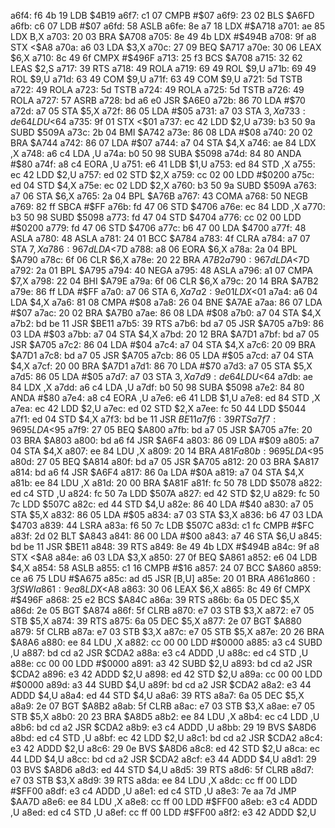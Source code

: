 a6f4: f6 4b 19  LDB    $4B19
a6f7: c1 07     CMPB   #$07
a6f9: 23 02     BLS    $A6FD
a6fb: c6 07     LDB    #$07
a6fd: 58        ASLB
a6fe: 8e a7 18  LDX    #$A718
a701: ae 85     LDX    B,X
a703: 20 03     BRA    $A708
a705: 8e 49 4b  LDX    #$494B
a708: 9f a8     STX    <$A8
a70a: a6 03     LDA    $3,X
a70c: 27 09     BEQ    $A717
a70e: 30 06     LEAX   $6,X
a710: 8c 49 6f  CMPX   #$496F
a713: 25 f3     BCS    $A708
a715: 32 62     LEAS   $2,S
a717: 39        RTS
a718: 49        ROLA
a719: 69 49     ROL    $9,U
a71b: 69 49     ROL    $9,U
a71d: 63 49     COM    $9,U
a71f: 63 49     COM    $9,U
a721: 5d        TSTB
a722: 49        ROLA
a723: 5d        TSTB
a724: 49        ROLA
a725: 5d        TSTB
a726: 49        ROLA
a727: 57        ASRB
a728: bd a6 e0  JSR    $A6E0
a72b: 86 70     LDA    #$70
a72d: a7 05     STA    $5,X
a72f: 86 05     LDA    #$05
a731: a7 03     STA    $3,X
a733: de 64     LDU    <$64
a735: 9f 01     STX    <$01
a737: ec 42     LDD    $2,U
a739: b3 50 9a  SUBD   $509A
a73c: 2b 04     BMI    $A742
a73e: 86 08     LDA    #$08
a740: 20 02     BRA    $A744
a742: 86 07     LDA    #$07
a744: a7 04     STA    $4,X
a746: ae 84     LDX    ,X
a748: a6 c4     LDA    ,U
a74a: b0 50 98  SUBA   $5098
a74d: 84 80     ANDA   #$80
a74f: a8 c4     EORA   ,U
a751: e6 41     LDB    $1,U
a753: ed 84     STD    ,X
a755: ec 42     LDD    $2,U
a757: ed 02     STD    $2,X
a759: cc 02 00  LDD    #$0200
a75c: ed 04     STD    $4,X
a75e: ec 02     LDD    $2,X
a760: b3 50 9a  SUBD   $509A
a763: a7 06     STA    $6,X
a765: 2a 04     BPL    $A76B
a767: 43        COMA
a768: 50        NEGB
a769: 82 ff     SBCA   #$FF
a76b: fd 47 06  STD    $4706
a76e: ec 84     LDD    ,X
a770: b3 50 98  SUBD   $5098
a773: fd 47 04  STD    $4704
a776: cc 02 00  LDD    #$0200
a779: fd 47 06  STD    $4706
a77c: b6 47 00  LDA    $4700
a77f: 48        ASLA
a780: 48        ASLA
a781: 24 01     BCC    $A784
a783: 4f        CLRA
a784: a7 07     STA    $7,X
a786: 96 7d     LDA    <$7D
a788: a8 06     EORA   $6,X
a78a: 2a 04     BPL    $A790
a78c: 6f 06     CLR    $6,X
a78e: 20 22     BRA    $A7B2
a790: 96 7d     LDA    <$7D
a792: 2a 01     BPL    $A795
a794: 40        NEGA
a795: 48        ASLA
a796: a1 07     CMPA   $7,X
a798: 22 04     BHI    $A79E
a79a: 6f 06     CLR    $6,X
a79c: 20 14     BRA    $A7B2
a79e: 86 ff     LDA    #$FF
a7a0: a7 06     STA    $6,X
a7a2: 9e 01     LDX    <$01
a7a4: a6 04     LDA    $4,X
a7a6: 81 08     CMPA   #$08
a7a8: 26 04     BNE    $A7AE
a7aa: 86 07     LDA    #$07
a7ac: 20 02     BRA    $A7B0
a7ae: 86 08     LDA    #$08
a7b0: a7 04     STA    $4,X
a7b2: bd be 11  JSR    $BE11
a7b5: 39        RTS
a7b6: bd a7 05  JSR    $A705
a7b9: 86 03     LDA    #$03
a7bb: a7 04     STA    $4,X
a7bd: 20 12     BRA    $A7D1
a7bf: bd a7 05  JSR    $A705
a7c2: 86 04     LDA    #$04
a7c4: a7 04     STA    $4,X
a7c6: 20 09     BRA    $A7D1
a7c8: bd a7 05  JSR    $A705
a7cb: 86 05     LDA    #$05
a7cd: a7 04     STA    $4,X
a7cf: 20 00     BRA    $A7D1
a7d1: 86 70     LDA    #$70
a7d3: a7 05     STA    $5,X
a7d5: 86 05     LDA    #$05
a7d7: a7 03     STA    $3,X
a7d9: de 64     LDU    <$64
a7db: ae 84     LDX    ,X
a7dd: a6 c4     LDA    ,U
a7df: b0 50 98  SUBA   $5098
a7e2: 84 80     ANDA   #$80
a7e4: a8 c4     EORA   ,U
a7e6: e6 41     LDB    $1,U
a7e8: ed 84     STD    ,X
a7ea: ec 42     LDD    $2,U
a7ec: ed 02     STD    $2,X
a7ee: fc 50 44  LDD    $5044
a7f1: ed 04     STD    $4,X
a7f3: bd be 11  JSR    $BE11
a7f6: 39        RTS
a7f7: 96 95     LDA    <$95
a7f9: 27 05     BEQ    $A800
a7fb: bd a7 05  JSR    $A705
a7fe: 20 03     BRA    $A803
a800: bd a6 f4  JSR    $A6F4
a803: 86 09     LDA    #$09
a805: a7 04     STA    $4,X
a807: ee 84     LDU    ,X
a809: 20 14     BRA    $A81F
a80b: 96 95     LDA    <$95
a80d: 27 05     BEQ    $A814
a80f: bd a7 05  JSR    $A705
a812: 20 03     BRA    $A817
a814: bd a6 f4  JSR    $A6F4
a817: 86 0a     LDA    #$0A
a819: a7 04     STA    $4,X
a81b: ee 84     LDU    ,X
a81d: 20 00     BRA    $A81F
a81f: fc 50 78  LDD    $5078
a822: ed c4     STD    ,U
a824: fc 50 7a  LDD    $507A
a827: ed 42     STD    $2,U
a829: fc 50 7c  LDD    $507C
a82c: ed 44     STD    $4,U
a82e: 86 40     LDA    #$40
a830: a7 05     STA    $5,X
a832: 86 05     LDA    #$05
a834: a7 03     STA    $3,X
a836: b6 47 03  LDA    $4703
a839: 44        LSRA
a83a: f6 50 7c  LDB    $507C
a83d: c1 fc     CMPB   #$FC
a83f: 2d 02     BLT    $A843
a841: 86 00     LDA    #$00
a843: a7 46     STA    $6,U
a845: bd be 11  JSR    $BE11
a848: 39        RTS
a849: 8e 49 4b  LDX    #$494B
a84c: 9f a8     STX    <$A8
a84e: a6 03     LDA    $3,X
a850: 27 0f     BEQ    $A861
a852: e6 04     LDB    $4,X
a854: 58        ASLB
a855: c1 16     CMPB   #$16
a857: 24 07     BCC    $A860
a859: ce a6 75  LDU    #$A675
a85c: ad d5     JSR    [B,U]
a85e: 20 01     BRA    $A861
a860: 3f        SWI
a861: 9e a8     LDX    <$A8
a863: 30 06     LEAX   $6,X
a865: 8c 49 6f  CMPX   #$496F
a868: 25 e2     BCS    $A84C
a86a: 39        RTS
a86b: 6a 05     DEC    $5,X
a86d: 2e 05     BGT    $A874
a86f: 5f        CLRB
a870: e7 03     STB    $3,X
a872: e7 05     STB    $5,X
a874: 39        RTS
a875: 6a 05     DEC    $5,X
a877: 2e 07     BGT    $A880
a879: 5f        CLRB
a87a: e7 03     STB    $3,X
a87c: e7 05     STB    $5,X
a87e: 20 26     BRA    $A8A6
a880: ee 84     LDU    ,X
a882: cc 00 00  LDD    #$0000
a885: a3 c4     SUBD   ,U
a887: bd cd a2  JSR    $CDA2
a88a: e3 c4     ADDD   ,U
a88c: ed c4     STD    ,U
a88e: cc 00 00  LDD    #$0000
a891: a3 42     SUBD   $2,U
a893: bd cd a2  JSR    $CDA2
a896: e3 42     ADDD   $2,U
a898: ed 42     STD    $2,U
a89a: cc 00 00  LDD    #$0000
a89d: a3 44     SUBD   $4,U
a89f: bd cd a2  JSR    $CDA2
a8a2: e3 44     ADDD   $4,U
a8a4: ed 44     STD    $4,U
a8a6: 39        RTS
a8a7: 6a 05     DEC    $5,X
a8a9: 2e 07     BGT    $A8B2
a8ab: 5f        CLRB
a8ac: e7 03     STB    $3,X
a8ae: e7 05     STB    $5,X
a8b0: 20 23     BRA    $A8D5
a8b2: ee 84     LDU    ,X
a8b4: ec c4     LDD    ,U
a8b6: bd cd a2  JSR    $CDA2
a8b9: e3 c4     ADDD   ,U
a8bb: 29 19     BVS    $A8D6
a8bd: ed c4     STD    ,U
a8bf: ec 42     LDD    $2,U
a8c1: bd cd a2  JSR    $CDA2
a8c4: e3 42     ADDD   $2,U
a8c6: 29 0e     BVS    $A8D6
a8c8: ed 42     STD    $2,U
a8ca: ec 44     LDD    $4,U
a8cc: bd cd a2  JSR    $CDA2
a8cf: e3 44     ADDD   $4,U
a8d1: 29 03     BVS    $A8D6
a8d3: ed 44     STD    $4,U
a8d5: 39        RTS
a8d6: 5f        CLRB
a8d7: e7 03     STB    $3,X
a8d9: 39        RTS
a8da: ee 84     LDU    ,X
a8dc: cc ff 00  LDD    #$FF00
a8df: e3 c4     ADDD   ,U
a8e1: ed c4     STD    ,U
a8e3: 7e aa 7d  JMP    $AA7D
a8e6: ee 84     LDU    ,X
a8e8: cc ff 00  LDD    #$FF00
a8eb: e3 c4     ADDD   ,U
a8ed: ed c4     STD    ,U
a8ef: cc ff 00  LDD    #$FF00
a8f2: e3 42     ADDD   $2,U
